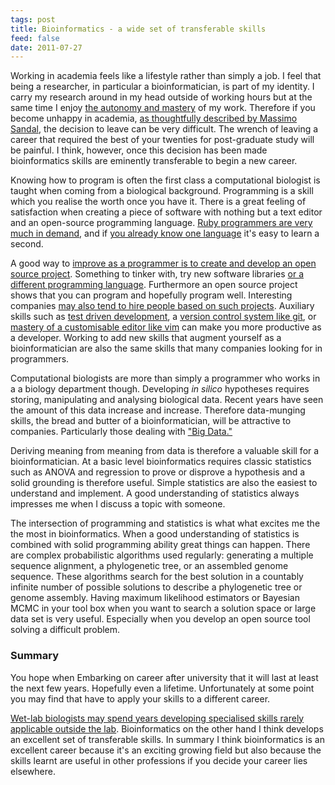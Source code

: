 ```yaml
---
tags: post
title: Bioinformatics - a wide set of transferable skills
feed: false
date: 2011-07-27
---
```


Working in academia feels like a lifestyle rather than simply a job. I feel
that being a researcher, in particular a bioinformatician, is part of my
identity. I carry my research around in my head outside of working
hours but at the same time I enjoy [the autonomy and mastery][motivate] of my
work. Therefore if you become unhappy in academia, [as thoughtfully described
by Massimo Sandal][quitting], the decision to leave can be very difficult. The
wrench of leaving a career that required the best of your twenties for
post-graduate study will be painful. I think, however, once this decision has
been made bioinformatics skills are eminently transferable to begin a new
career.

Knowing how to program is often the first class a computational biologist is
taught when coming from a biological background. Programming is a skill which
you realise the worth once you have it. There is a great feeling of
satisfaction when creating a piece of software with nothing but a text editor
and an open-source programming language. [Ruby programmers are very much in
demand][shortage], and if [you already know one language][popular] it's easy
to learn a second.

A good way to [improve as a programmer is to create and develop an open source
project][better]. Something to tinker with, try new software libraries [or a
different programming language][clojure]. Furthermore an open source project
shows that you can program and hopefully program well. Interesting companies
[may also tend to hire people based on such projects][hiring]. Auxiliary skills
such as [test driven development][test], a [version control system like
git][git], or [mastery of a customisable editor like vim][vim] can make you
more productive as a developer. Working to add new skills that augment yourself
as a bioinformatician are also the same skills that many companies looking for
in programmers.

Computational biologists are more than simply a programmer who works in
a a biology department though. Developing _in silico_ hypotheses requires
storing, manipulating and analysing biological data. Recent years have seen
the amount of this data increase and increase. Therefore
data-munging skills, the bread and butter of a bioinformatician, will be
attractive to companies. Particularly those dealing with ["Big Data."][big]

Deriving meaning from meaning from data is therefore a valuable skill for
a bioinformatician. At a basic level bioinformatics requires classic
statistics such as ANOVA and regression to prove or disprove a hypothesis and
a solid grounding is therefore useful. Simple statistics are also the easiest
to understand and implement. A good understanding of statistics always
impresses me when I discuss a topic with someone.

The intersection of programming and statistics is what what excites me the the
most in bioinformatics. When a good understanding of statistics is combined
with solid programming ability great things can happen. There are complex
probabilistic algorithms used regularly: generating a multiple sequence
alignment, a phylogenetic tree, or an assembled genome sequence. These
algorithms search for the best solution in a countably infinite number of
possible solutions to describe a phylogenetic tree or genome assembly. Having
maximum likelihood estimators or Bayesian MCMC in your tool box when you want
to search a solution space or large data set is very useful. Especially when
you develop an open source tool solving a difficult problem.

### Summary

You hope when Embarking on career after university that it will last at least
the next few years. Hopefully even a lifetime. Unfortunately at some point you
may find that have to apply your skills to a different career.

[Wet-lab biologists may spend years developing specialised skills rarely
applicable outside the lab][wetlab]. Bioinformatics on the other hand I think
develops an excellent set of transferable skills. In summary I think
bioinformatics is an excellent career because it's an exciting growing field
but also because the skills learnt are useful in other professions if you
decide your career lies elsewhere.

[quitting]: http://blog.devicerandom.org/2011/02/18/getting-a-life/
[wetlab]: http://scienceblogs.com/bioephemera/2011/03/31/are-biology-graduate-students/
[shortage]: http://robots.thoughtbot.com/post/3310910483/a-shortage
[popular]: http://openwetware.org/wiki/Image:Most_Popular_Bioinformatics_Programming_Languages.png
[test]: http://jamesshore.com/Blog/Red-Green-Refactor.html
[git]: http://www.bioinformaticszen.com/post/git/
[vim]: http://www.bioinformaticszen.com/post/vim/
[better]: http://programmers.stackexchange.com/questions/44177/what-is-the-single-most-effective-thing-you-did-to-improve-your-programming-skil
[hiring]: https://gist.github.com/6443
[clever-algorithms]: http://www.cleveralgorithms.com/
[scripting]: http://memeburn.com/2011/07/the-future-of-wordpress-qa-with-founder-matt-mullenweg/
[motivate]: http://www.youtube.com/watch?v=u6XAPnuFjJc
[clojure]: http://clojure.org/
[big]: http://www.nature.com/news/specials/bigdata/index.html
